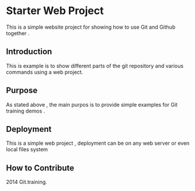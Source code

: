 # Starter Web Project

This is a simple website project for showing
how  to use Git and Github together .

## Introduction
This is example is to  show different parts of the git repository and various commands using a 
web project.

## Purpose

As stated above , the main purpos is to provide simple examples for Git training demos .

## Deployment

This is a simple web project , deployment can be on any web server or even local files system

## How to Contribute


 2014 Git.training.